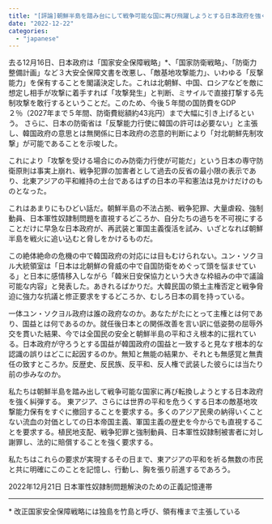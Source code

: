 ```yaml
---
title: "[評論]朝鮮半島を踏み台にして戦争可能な国に再び飛躍しようとする日本政府を強く糾弾する！"
date: "2022-12-22"
categories: 
  - "japanese"
---
```


去る12月16日、日本政府は「国家安全保障戦略」\*、「国家防衛戦略」、「防衛力整備計画」など３大安全保障文書を改悪し、「敵基地攻撃能力」、いわゆる「反撃能力」を保有することを閣議決定した。これは北朝鮮、中国、ロシアなどを敵に想定し相手が攻撃に着手すれば「攻撃発生」と判断、ミサイルで直接打撃する先制攻撃を敢行するということだ。このため、今後５年間の国防費をGDP２％（2027年まで５年間、防衛費総額約43兆円）まで大幅に引き上げるという。 さらに、日本の防衛省は「反撃能力行使に韓国の許可は必要ない」と主張し、韓国政府の意思とは無関係に日本政府の恣意的判断により「対北朝鮮先制攻撃」が可能であることを示唆した。

これにより「攻撃を受ける場合にのみ防衛力行使が可能だ」という日本の専守防衛原則は事実上崩れ、戦争犯罪の加害者として過去の反省の最小限の表示であり、北東アジアの平和維持の土台であるはずの日本の平和憲法は見かけだけのものとなった。

これはあまりにもひどい話だ。朝鮮半島の不法占拠、戦争犯罪、大量虐殺、強制動員、日本軍性奴隷制問題を直視するどころか、自分たちの過ちを不可視にすることだけに早急な日本政府が、再武装と軍国主義復活を試み、いざとなれば朝鮮半島を戦火に追い込むと脅しをかけるものだ。

この絶体絶命の危機の中で韓国政府の対応には目もむけられない。ユン・ソクヨル大統領室は「日本は北朝鮮の脅威の中で自国防衛をめぐって頭を悩ませている」と日本に感情移入しながら「韓米日安保協力という大きな枠組みの中で議論可能な内容」と発表した。あきれるばかりだ。大韓民国の領土主権否定と戦争脅迫に強力な抗議と修正要求をするどころか、むしろ日本の肩を持っている。

一体ユン・ソクヨル政府は誰の政府なのか。あなたがたにとって主権とは何であり、国益とは何であるのか。就任後日本との関係改善を言い訳に低姿勢の屈辱外交を貫いた結果、今では全国民の安全と朝鮮半島の平和さえ根本的に揺れている。日本政府が守ろうとする国益が韓国政府の国益と一致すると見なす根本的な認識の誤りはどこに起因するのか。無知と無能の結果か、それとも無感覚と無責任の致すところか。反歴史、反民族、反平和、反人権で武装した彼らには当たり前の歩みなのか。

私たちは朝鮮半島を踏み出して戦争可能な国家に再び転換しようとする日本政府を強く糾弾する。 東アジア、さらには世界の平和を危うくする日本の敵基地攻撃能力保有をすぐに撤回することを要求する。多くのアジア民衆の納得いくことない流血の対価としての日本帝国主義、軍国主義の歴史を今からでも直視することを要求する。植民地支配、戦争犯罪と強制動員、日本軍性奴隷制被害者に対し謝罪し、法的に賠償することを強く要求する。

私たちはこれらの要求が実現するその日まで、東アジアの平和を祈る無数の市民と共に明確にこのことを記憶し、行動し、胸を張り前進するであろう。

2022年12月21日 日本軍性奴隷制問題解決のための正義記憶連帯

* * *

\* 改正国家安全保障戦略には独島を竹島と呼び、領有権まで主張している
